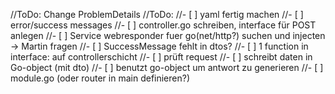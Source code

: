 //ToDo: Change ProblemDetails
//ToDo:
//- [ ] yaml fertig machen
//- [ ] error/success messages
//- [ ] controller.go schreiben, interface für POST anlegen
//- [ ] Service webresponder fuer go(net/http?) suchen und injecten -> Martin fragen
//- [ ] SuccessMessage fehlt in dtos?
//- [ ] 1 function in interface: auf controllerschicht
//- [ ] prüft request
//- [ ] schreibt daten in Go-object (mit dto)
//- [ ] benutzt go-object um antwort zu generieren
//- [ ] module.go (oder router in main definieren?)
